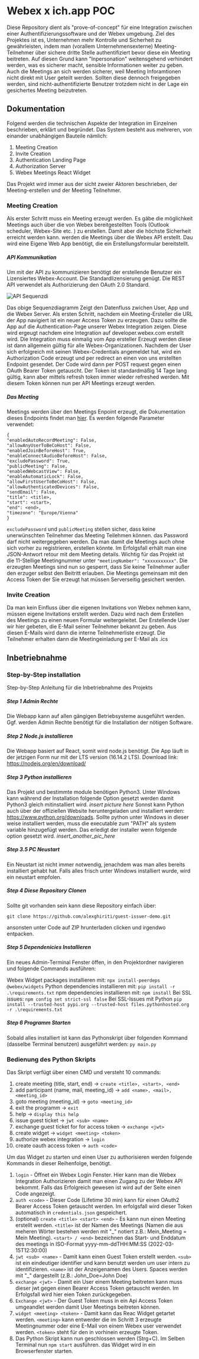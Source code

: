 # Webex x ich.app POC

Diese Repository dient als "prove-of-concept" für eine Integration zwischen einer Authentifizierungssoftware und der Webex umgebung. Ziel des Projektes ist es, Unternehmen mehr Kontrolle und Sicherheit zu gewährleisten, indem man (vorallem Unternehmensexterne) Meeting-Teilnehmer über sichere dritte Stelle authentifiziert bevor diese ein Meeting beitreten. Auf diesen Grund kann "Inpersonation" weitensgehend verhindert werden, was es sicherer macht, sensible Informationen weiter zu geben. Auch die Meetings an sich werden sicherer, weil Meeting Inforamtionen nicht direkt mit User geteilt werden. Sollten diese dennoch freigegeben werden, sind nicht-authentifizierte Benutzer trotzdem nicht in der Lage ein gesichertes Meeting beizutreten. 

## Dokumentation
Folgend werden die technischen Aspekte der Integration im Einzelnen beschrieben, erklärt und begründet. Das System besteht aus mehreren, von einander unabhängigen Bauteile nämlich:

1. Meeting Creation
2. Invite Creation
3. Authentication Landing Page
4. Authorization Server
5. Webex Meetings React Widget

Das Projekt wird immer aus der sicht zweier Aktoren beschrieben, der Meeting-erstellen und der Meeting Teilnehmer.

### Meeting Creation
Als erster Schritt muss ein Meeting erzeugt werden. Es gäbe die möglichkeit Meetings auch über die von Webex bereitgestellten Tools (Outlook scheduler, Webex-Site etc. ) zu erstellen. Damit aber die höchste Sicherheit erreicht werden kann. werden die Meetings über die Webex API erstellt. Dau wird eine Eigene Web App benötigt, die ein Erstellungsformular bereitstellt.
##### API Kommunikation
Um mit der API zu kommunizieren benötigt der erstellende Benutzer ein Lizensiertes Webex-Account. Die Standardlizensierung genügt. Die REST API verwendet als Authorizierung den OAuth 2.0 Standard.  

![API Sequenzdi](http://placehold.jp/3d4070/ffffff/500x500.png)

Das obige Sequenzdiagramm Zeigt den Datenfluss zwichen User, App und die Webex Server. Als ersten Schritt, nachdem ein Meeting-Ersteller die URL der App navigiert ist ein neuer Access Token zu erzeugen. Dazu sollte die App auf die Authentication-Page unserer Webex Integration zeigen. Diese wird ergeugt nachdem eine Integration auf developer.webex.com erstellt wird. Die Integration muss einmalig vom App ersteller Erzeugt werden diese ist dann allgemein gültig für alle Webex-Organizationen. Nachdem der User sich erfolgreich mit seinen Webex-Credentials angemeldet hat, wird ein Authorization Code erzeugt und per redirect an einen von uns erstellten Endpoint gesendet. Der Code wird dann per POST request gegen einen OAuth Bearer Token getauscht. Der Token ist standardmäßig 14 Tage lang gültig, kann aber mittels refresh token immer wieder refreshed werden. Mit diesem Token können nun per API Meetings erzeugt werden. 
##### Das Meeting
Meetings werden über den Meetings Enpoint erzeugt, die Dokumentation dieses Endpoints findet man [hier](https://developer.webex.com/docs/api/v1/meetings/create-a-meeting). Es werden folgende Parameter verwendet:
```
{
"enabledAutoRecordMeeting": False,
"allowAnyUserToBeCoHost": False,
"enabledJoinBeforeHost": True,
"enableConnectAudioBeforeHost": False,
"excludePassword": True,
"publicMeeting": False,
"enabledWebcastView": False,
"enableAutomaticLock": False,
"allowFirstUserToBeCoHost": False,
"allowAuthenticatedDevices": False,
"sendEmail": False,
"title": <title>,
"start": <start>,
"end": <end>,
"timezone": "Europe/Vienna"
}
```
`excludePassword` und `publicMeeting` stellen sicher, dass keine unerwünschten Teilnehmer das Meeting Teilehmen können. das Password darf nicht weitergegeben werden. Da man damit die Meetings auch ohne sich vorher zu registrieren, erstellen könnte. Im Erfolgsfall erhält man eine JSON-Antwort retour mit dem Meeting details. Wichtig für das Projekt ist die 11-Stellige Meetingnummer unter `"meetingNumber": "xxxxxxxxxxx"`. Die erzeugten Meetings sind nun so gesperrt, dass Sie keine Teilnehmer außer den erzuger selbst den Beitritt erlauben. Die Meetings gemeinsam mit den Access Token der Sie erzeugt hat müssen Serverseitig gesichert werden. 
### Invite Creation
Da man kein Einfluss über die eigenen Invitations von Webex nehmen kann, müssen eigene Invitations erstellt werden. Dazu wird nach dem Erstellen des Meetings zu einen neuen Formular weitergeleitet. Der Erstellende User wir hier gebeten, die E-Mail seiner Teilnehmer bekannt zu geben. Aus diesen E-Mails wird dann die interne Teilnehmerliste erzeugt. Die Teilnehmer erhalten dann die Meetingeinladung per E-Mail als .ics
  


## Inbetriebnahme
### Step-by-Step installation
Step-by-Step Anleitung für die Inbetriebnahme des Projekts
##### Step 1 Admin Rechte
Die Webapp kann auf allen gängigen Betriebsysteme ausgeführt werden. Ggf. werden Admin Rechte benötigt für die Installation der nötigen Software.
##### Step 2 Node.js installieren
Die Webapp basiert auf React, somit wird node.js benötigt. Die App läuft in der jetzigen Form nur mit der LTS version (16.14.2 LTS). Download link: https://nodejs.org/en/download/
##### Step 3 Python installieren
Das Projekt und bestimmte module benötigen Python3. Unter Windows kann während der Installation folgende Option gesetzt werden damit Python3 gleich mitinstalliert wird. 
_insert picture here_
Sonnst kann Python auch über der offiziellen Website heruntergeladen und installiert werden:
https://www.python.org/downloads. Sollte python unter Windows in dieser weise installiert werden, muss die executable zum "PATH" als system variable hinzugefügt werden. Das erledigt der installer wenn folgende option gesetzt wird.
_insert_another_pic_here_
##### Step 3.5 PC Neustart
Ein Neustart ist nicht immer notwendig, jenachdem was man alles bereits installiert gehabt hat. Falls alles frisch unter Windows installiert wurde, wird ein neustart empfolen. 
##### Step 4 Diese Repository Clonen
Sollte git vorhanden sein kann diese Repository einfach über:
 
`git clone https://github.com/alexghiriti/guest-issuer-demo.git` 

ansonsten unter Code auf ZIP hrunterladen clicken und irgendwo entpacken. 
##### Step 5 Dependenicies Installieren
Ein neues Admin-Terminal Fenster öffen, in den Projektordner navigieren und folgende Commands ausführen:

Webex Widget packages installieren mit:
``npx install-peerdeps @webex/widgets``
Python dependencies installieren mit:
``pip install -r .\requirements.txt``
npm dependencies installieren mit:
``npm install``
Bei SSL issues:
``npm config set strict-ssl false``
Bei SSL-Issues mit Python
`pip install --trusted-host pypi.org --trusted-host files.pythonhosted.org -r .\requirements.txt`
##### Step 6 Programm Starten
Sobald alles installiert ist kann das Pythonskript über folgenden Kommand (dasselbe Terminal benutzen) ausgeführt werden:
``py main.py``

### Bedienung des Python Skripts
Das Skript verfügt über einen CMD und versteht 10 commands: 

1. create meeting (title, start, end) -> `create <title>, <start>, <end>`
2. add participant (name, mail, meeting_id) -> `add <name>, <mail>, <meeting_id>`
3. goto meeting (meeting_id) -> ``goto <meeting_id>``
4. exit the programm -> ``exit``
5. help -> ``display this help``
6. issue guest ticket -> ``jwt <sub> <name>``
7. exchange guest ticket for for access token -> ``exchange <jwt>``
8. create widget -> ``widget <meeting> <token>``
9. authorize webex integration -> ``login``
10. create oauth access token -> ``auth <code>``

Um das Widget zu starten und einen User zu authorisieren werden folgende Kommands in dieser Reihenfolge, benötigt.

1. `login` - Öffnet ein Webex Login Fenster. Hier kann man die Webex Integration Authorizieren damit man einen Zugang zu der Webex API bekommt. Falls das Erfolgreich gewesen ist wird auf der Seite einen Code angezeigt.
2. `auth <code>` - Dieser Code (Lifetime 30 min) kann für einen OAuth2 Bearer Access Token getauscht werden. Im erfolgsfall wird dieser Token automatisch in `credentials.json` gespeichert.
3. (optional) `create <title> <start> <end>` - Es kann nun einen Meeting erstellt werden. `<title>` ist der Namen  des Meetings (Namen die aus meheren Wörter bestehen werden mit "_" notiert z.B.: Mein_Meeting = Mein Meeting). `<start> / <end>` bezeichnen das Start- und Enddatum des meetings in ISO-Format yyyy-mm-ddTHH:MM:SS (2022-03-15T12:30:00)
4. ``jwt <sub> <name>`` - Damit kann einen Guest Token erstellt werden. `<sub>` ist ein eindeutiger identifier und kann benutzt werden um user intern zu identifizieren. `<name>` ist der Anzeigenamen des Users. Spaces werden mit "_" dargestellt (z.B.: John_Doe=John Doe)
5. ``exchange <jwt>`` - Damit ein User einem Meeting beitreten kann muss dieser jwt gegen einen Bearer Access Token getauscht werden. Im Erfolgsfall wird hier eien Token zurückgegeben.
6. `Exchange <jwt>` - Der Guest Token muss in ein Api Access Token umgeandlet werden damit User Meetings beitreten können.
7. `widget <meeting> <token>` - Damit kann das Reac Widget getartet werden. `<meeting>` kann entwerder die im Schritt 3 erzeugte Meetingnummer oder eine E-Mail von einem Webex user verwendet werden. `<token>` steht für den in vorhinein erzeugte Token. 
8. Das Python Skript kann nun geschlossen werden (Strg+C). Im Selben Terminal nun `npm start` ausführen. das Widget wird in ein Browserfenster starten. 